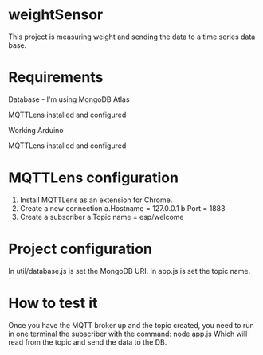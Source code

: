 # weightSensor
This project is measuring weight and sending the data to a time series data base.

# Requirements
 Database - I'm using MongoDB Atlas

 MQTTLens installed and configured

 Working Arduino

 MQTTLens installed and configured


# MQTTLens configuration
1. Install MQTTLens as an extension for Chrome.
2. Create a new connection
     a.Hostname = 127.0.0.1
     b.Port = 1883
3. Create a subscriber
     a.Topic name = esp/welcome


# Project configuration
In util/database.js is set the MongoDB URI.
In app.js is set the topic name.

# How to test it
Once you have the MQTT broker up and the topic created, you need to run in one terminal the subscriber with the command: node app.js
Which will read from the topic and send the data to the DB.

